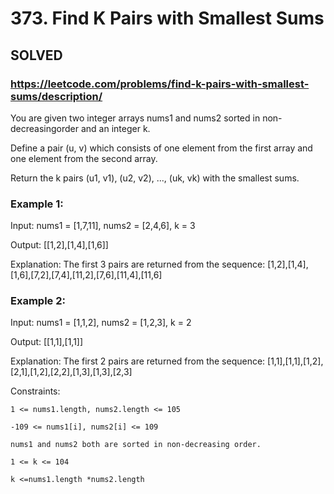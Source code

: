 # 373. Find K Pairs with Smallest Sums

## SOLVED
### https://leetcode.com/problems/find-k-pairs-with-smallest-sums/description/
You are given two integer arrays nums1 and nums2 sorted in non-decreasingorder and an integer k.



Define a pair (u, v) which consists of one element from the first array and one element from the second array.



Return the k pairs (u1, v1), (u2, v2), ..., (uk, vk) with the smallest sums.





### Example 1:





Input: nums1 = [1,7,11], nums2 = [2,4,6], k = 3


Output: [[1,2],[1,4],[1,6]]



Explanation: The first 3 pairs are returned from the sequence: [1,2],[1,4],[1,6],[7,2],[7,4],[11,2],[7,6],[11,4],[11,6]





### Example 2:





Input: nums1 = [1,1,2], nums2 = [1,2,3], k = 2


Output: [[1,1],[1,1]]



Explanation: The first 2 pairs are returned from the sequence: [1,1],[1,1],[1,2],[2,1],[1,2],[2,2],[1,3],[1,3],[2,3]







Constraints:





	1 <= nums1.length, nums2.length <= 105

	-109 <= nums1[i], nums2[i] <= 109

	nums1 and nums2 both are sorted in non-decreasing order.

	1 <= k <= 104

	k <=nums1.length *nums2.length



